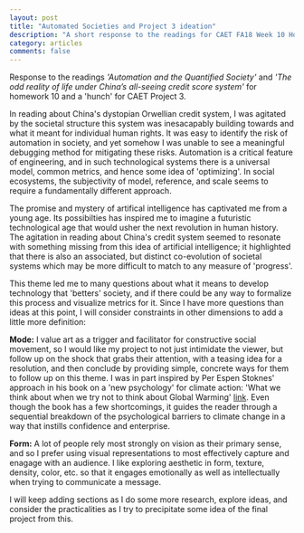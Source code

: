 ```yaml
---
layout: post
title: "Automated Societies and Project 3 ideation"
description: "A short response to the readings for CAET FA18 Week 10 Homework assignment and possible leads for project 3"
category: articles
comments: false
---
```


Response to the readings _'Automation and the Quantified Society'_ and _'The odd reality of life under China’s all-seeing credit score system'_ for homework 10 and a 'hunch' for CAET Project 3.

In reading about China's dystopian Orwellian credit system, I was agitated by the societal structure this system was inesacapably building towards and what it meant for individual human rights. It was easy to identify the risk of automation in society, and yet somehow I was unable to see a meaningful debugging method for mitigating these risks. Automation is a critical feature of engineering, and in such technological systems there is a universal model, common metrics, and hence some idea of 'optimizing'. In social ecosystems, the subjectivity of model, reference, and scale seems to require a fundamentally different approach.

The promise and mystery of artifical intelligence has captivated me from a young age. Its possibilties has inspired me to imagine a futuristic technological age that would usher the next revolution in human history. The agitation in reading about China's credit system seemed to resonate with something missing from this idea of artificial intelligence; it highlighted that there is also an associated, but distinct co-evolution of societal systems which may be more difficult to match to any measure of 'progress'.

This theme led me to many questions about what it means to develop technology that 'betters' society, and if there could be any way to formalize this process and visualize metrics for it. Since I have more questions than ideas at this point, I will consider constraints in other dimensions to add a little more definition:

**Mode:**
I value art as a trigger and facilitator for constructive social movement, so I would like my project to not just intimidate the viewer, but follow up on the shock that grabs their attention, with a teasing idea for a resolution, and then conclude by providing simple, concrete ways for them to follow up on this theme.
I was in part inspired by Per Espen Stoknes' approach in his book on a 'new psychology' for climate action: 'What we think about when we try not to think about Global Warming' [link](https://www.chelseagreen.com/product/what-we-think-about-when-we-try-not-to-think-about-global-warming/). Even though the book has a few shortcomings, it guides the reader through a sequential breakdown of the psychological barriers to climate change in a way that instills confidence and enterprise.

**Form:**
A lot of people rely most strongly on vision as their primary sense, and so I prefer using visual representations to most effectively capture and enagage with an audience. I like exploring aesthetic in form, texture, density, color, etc. so that it engages emotionally as well as intellectually when trying to communicate a message.

I will keep adding sections as I do some more research, explore ideas, and consider the practicalities as I try to precipitate some idea of the final project from this. 
